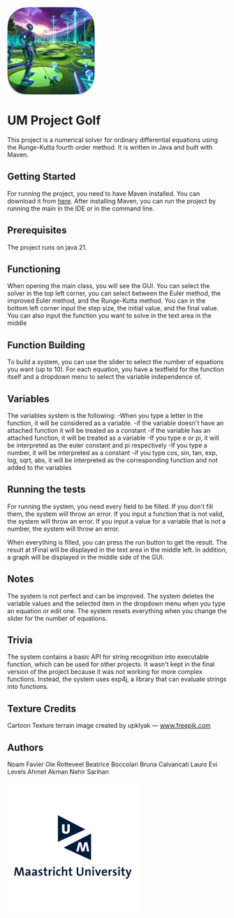 <img src="icon.iconset/icon_512x512@2x.png" sizes="" width="200" height="200"/>

# UM Project Golf

This project is a numerical solver for ordinary differential equations using the Runge-Kutta fourth order method.
It is written in Java and built with Maven.

## Getting Started

For running the project, you need to have Maven installed.
You can download it from [here](https://maven.apache.org/download.cgi).
After installing Maven, you can run the project by running the main in the IDE or in the command line.

## Prerequisites

The project runs on java 21.

## Functioning

When opening the main class, you will see the GUI.
You can select the solver in the top left corner,
you can select between the Euler method, the improved Euler method, and the Runge-Kutta method.
You can in the bottom left corner input the step size, the initial value, and the final value.
You can also input the function you want to solve in the text area in the middle

## Function Building

To build a system, you can use the slider to select the number of equations you want (up to 10).
For each equation,
you have a textfield for the function itself and a dropdown menu to select the variable independence of.


## Variables

The variables system is the following:
-When you type a letter in the function, it will be considered as a variable.
    -if the variable doesn't have an attached function it will be treated as a constant
    -if the variable has an attached function, it will be treated as a variable
-If you type e or pi, it will be interpreted as the euler constant and pi respectively
-If you type a number, it will be interpreted as a constant
-if you type cos, sin, tan, exp, log, sqrt, abs, it will be interpreted as the corresponding function and not added to the variables

## Running the tests

For running the system, you need every field to be filled.
If you don't fill them, the system will throw an error.
If you input a function that is not valid, the system will throw an error.
If you input a value for a variable that is not a number, the system will throw an error.

When everything is filled, you can press the run button to get the result.
The result at tFinal will be displayed in the text area in the middle left.
In addition, a graph will be displayed in the middle side of the GUI.

## Notes

The system is not perfect and can be improved.
The system deletes the variable values and the selected item in the dropdown menu when you type an equation or edit one.
The system resets everything when you change the slider for the number of equations.

## Trivia

The system contains a basic API for string recognition into executable function, which can be used for other projects.
It wasn't kept in the final version of the project because it was not working for more complex functions.
Instead, the system uses exp4j, a library that can evaluate strings into functions.

## Texture Credits
Cartoon Texture terrain image created by upklyak — www.freepik.com

## Authors
Noam Favier
Ole Rotteveel
Beatrice Boccolari
Bruna Calvancati Lauro
Evi Levels
Ahmet Akman
Nehir Sarihan

<img src="icon.iconset/maastricht-logo.png">